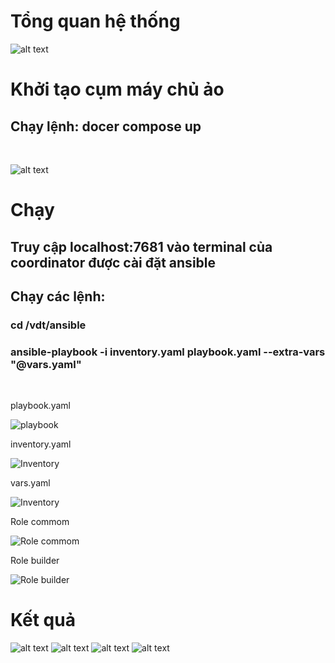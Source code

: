# Tổng quan hệ thống

![alt text](https://github.com/nghianinhnb/Viettel-Digital-Talent-2023/tree/Ansible/2.%20Ansible/NinhVanNghia/image/Over%20view.jpg)

# Khởi tạo cụm máy chủ ảo

<h2>Chạy lệnh: docer compose up</h2>
</br>

![alt text](https://github.com/nghianinhnb/Viettel-Digital-Talent-2023/tree/Ansible/2.%20Ansible/NinhVanNghia/image/1%20Environment.png)

# Chạy

<h2>Truy cập localhost:7681 vào terminal của coordinator được cài đặt ansible</h2>
<h2>Chạy các lệnh:</h2>
<h3>cd /vdt/ansible</h3>
<h3>ansible-playbook -i inventory.yaml playbook.yaml --extra-vars "@vars.yaml"</h3>
</br>

<p>playbook.yaml</p>

![playbook](https://github.com/nghianinhnb/Viettel-Digital-Talent-2023/tree/Ansible/2.%20Ansible/NinhVanNghia/image/PlayBook.png)

<p>inventory.yaml</p>

![Inventory](https://github.com/nghianinhnb/Viettel-Digital-Talent-2023/tree/Ansible/2.%20Ansible/NinhVanNghia/image/Inventory.png)

<p>vars.yaml</p>

![Inventory](https://github.com/nghianinhnb/Viettel-Digital-Talent-2023/tree/Ansible/2.%20Ansible/NinhVanNghia/image/vars.png)

<p>Role commom</p>

![Role commom](https://github.com/nghianinhnb/Viettel-Digital-Talent-2023/tree/Ansible/2.%20Ansible/NinhVanNghia/image/role%20install%20docker.png)

<p>Role builder</p>

![Role builder](https://github.com/nghianinhnb/Viettel-Digital-Talent-2023/tree/Ansible/2.%20Ansible/NinhVanNghia/image/role%20build%20image.png)

# Kết quả
![alt text](https://github.com/nghianinhnb/Viettel-Digital-Talent-2023/tree/Ansible/2.%20Ansible/NinhVanNghia/image/2%20Install%20docker.png)
![alt text](https://github.com/nghianinhnb/Viettel-Digital-Talent-2023/tree/Ansible/2.%20Ansible/NinhVanNghia/image/3%20Build.png)
![alt text](https://github.com/nghianinhnb/Viettel-Digital-Talent-2023/tree/Ansible/2.%20Ansible/NinhVanNghia/image/4%20Run%20container.png)
![alt text](https://github.com/nghianinhnb/Viettel-Digital-Talent-2023/tree/Ansible/2.%20Ansible/NinhVanNghia/image/5%20Result.png)
